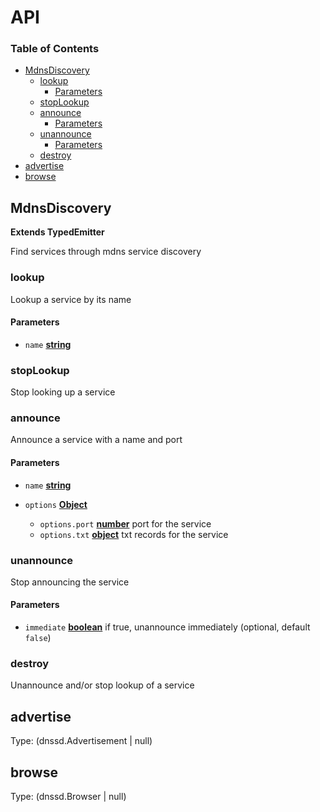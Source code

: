 # API

<!-- Generated by documentation.js. Update this documentation by updating the source code. -->

### Table of Contents

*   [MdnsDiscovery](#mdnsdiscovery)
    *   [lookup](#lookup)
        *   [Parameters](#parameters)
    *   [stopLookup](#stoplookup)
    *   [announce](#announce)
        *   [Parameters](#parameters-1)
    *   [unannounce](#unannounce)
        *   [Parameters](#parameters-2)
    *   [destroy](#destroy)
*   [advertise](#advertise)
*   [browse](#browse)

## MdnsDiscovery

**Extends TypedEmitter**

Find services through mdns service discovery

### lookup

Lookup a service by its name

#### Parameters

*   `name` **[string](https://developer.mozilla.org/docs/Web/JavaScript/Reference/Global_Objects/String)** 

### stopLookup

Stop looking up a service

### announce

Announce a service with a name and port

#### Parameters

*   `name` **[string](https://developer.mozilla.org/docs/Web/JavaScript/Reference/Global_Objects/String)** 
*   `options` **[Object](https://developer.mozilla.org/docs/Web/JavaScript/Reference/Global_Objects/Object)** 

    *   `options.port` **[number](https://developer.mozilla.org/docs/Web/JavaScript/Reference/Global_Objects/Number)** port for the service
    *   `options.txt` **[object](https://developer.mozilla.org/docs/Web/JavaScript/Reference/Global_Objects/Object)** txt records for the service

### unannounce

Stop announcing the service

#### Parameters

*   `immediate` **[boolean](https://developer.mozilla.org/docs/Web/JavaScript/Reference/Global_Objects/Boolean)** if true, unannounce immediately (optional, default `false`)

### destroy

Unannounce and/or stop lookup of a service

## advertise

Type: (dnssd.Advertisement | null)

## browse

Type: (dnssd.Browser | null)
